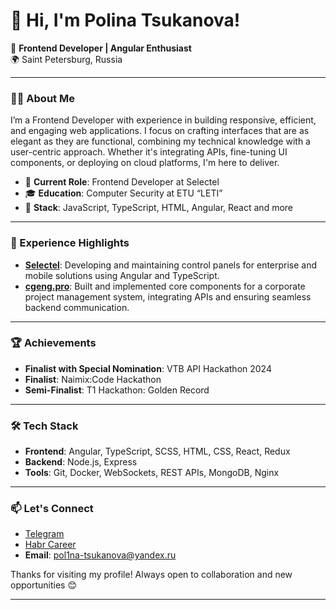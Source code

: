 
# 👋 Hi, I'm Polina Tsukanova!

🚀 **Frontend Developer | Angular Enthusiast**  
🌍 Saint Petersburg, Russia

---

### 👩‍💻 About Me
I’m a Frontend Developer with experience in building responsive, efficient, and engaging web applications. I focus on crafting interfaces that are as elegant as they are functional, combining my technical knowledge with a user-centric approach. Whether it's integrating APIs, fine-tuning UI components, or deploying on cloud platforms, I'm here to deliver.

- 💼 **Current Role**: Frontend Developer at Selectel  
- 🎓 **Education**: Computer Security at ETU “LETI”  
- 💬 **Stack**: JavaScript, TypeScript, HTML, Angular, React and more

---

### 💼 Experience Highlights
- **[Selectel](https://selectel.ru/)**: Developing and maintaining control panels for enterprise and mobile solutions using Angular and TypeScript.
- **[cgeng.pro](https://cgeng.pro/)**: Built and implemented core components for a corporate project management system, integrating APIs and ensuring seamless backend communication.

---

### 🏆 Achievements
- **Finalist with Special Nomination**: VTB API Hackathon 2024
- **Finalist**: Naimix:Code Hackathon
- **Semi-Finalist**: T1 Hackathon: Golden Record

---

### 🛠️ Tech Stack
- **Frontend**: Angular, TypeScript, SCSS, HTML, CSS, React, Redux
- **Backend**: Node.js, Express
- **Tools**: Git, Docker, WebSockets, REST APIs, MongoDB, Nginx

---

### 📫 Let's Connect
- [Telegram](https://t.me/polexxka)
- [Habr Career](https://career.habr.com/pol1na-tsu)
- **Email**: pol1na-tsukanova@yandex.ru

Thanks for visiting my profile! Always open to collaboration and new opportunities 😊

---
